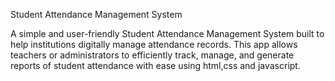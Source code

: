 Student Attendance Management System 

A simple and user-friendly Student Attendance Management System built to help institutions digitally manage attendance records. This app allows teachers or administrators to efficiently track, manage, and generate reports of student attendance with ease using html,css and javascript.
